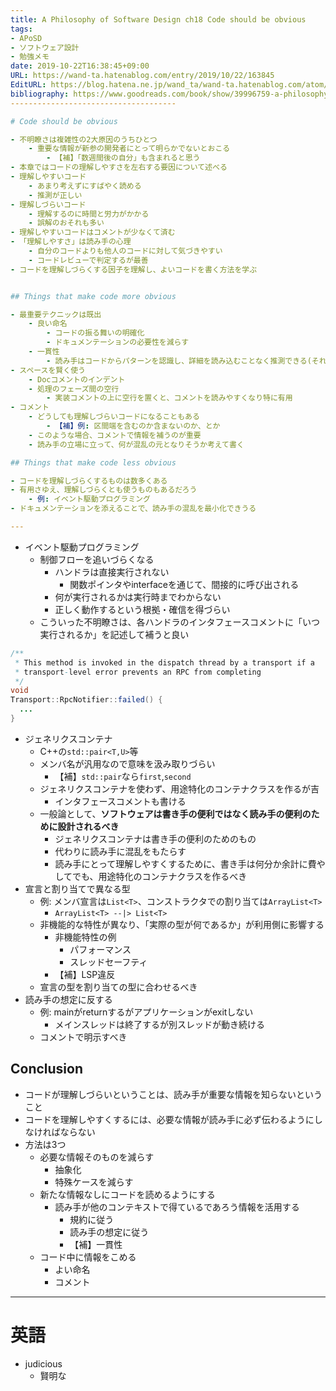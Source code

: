```yaml
---
title: A Philosophy of Software Design ch18 Code should be obvious
tags:
- APoSD
- ソフトウェア設計
- 勉強メモ
date: 2019-10-22T16:38:45+09:00
URL: https://wand-ta.hatenablog.com/entry/2019/10/22/163845
EditURL: https://blog.hatena.ne.jp/wand_ta/wand-ta.hatenablog.com/atom/entry/26006613453815464
bibliography: https://www.goodreads.com/book/show/39996759-a-philosophy-of-software-design
-------------------------------------

# Code should be obvious

- 不明瞭さは複雑性の2大原因のうちひとつ
    - 重要な情報が新参の開発者にとって明らかでないとおこる
        - 【補】「数週間後の自分」も含まれると思う
- 本章ではコードの理解しやすさを左右する要因について述べる
- 理解しやすいコード
    - あまり考えずにすばやく読める
    - 推測が正しい
- 理解しづらいコード
    - 理解するのに時間と労力がかかる
    - 誤解のおそれも多い
- 理解しやすいコードはコメントが少なくて済む
- 「理解しやすさ」は読み手の心理
    - 自分のコードよりも他人のコードに対して気づきやすい
    - コードレビューで判定するが最善
- コードを理解しづらくする因子を理解し、よいコードを書く方法を学ぶ


## Things that make code more obvious

- 最重要テクニックは既出
    - 良い命名
        - コードの振る舞いの明確化
        - ドキュメンテーションの必要性を減らす
    - 一貫性
        - 読み手はコードからパターンを認識し、詳細を読み込むことなく推測できる(それは合っている)
- スペースを賢く使う
    - Docコメントのインデント
    - 処理のフェーズ間の空行
        - 実装コメントの上に空行を置くと、コメントを読みやすくなり特に有用
- コメント
    - どうしても理解しづらいコードになることもある
        - 【補】例: 区間端を含むのか含まないのか、とか
    - このような場合、コメントで情報を補うのが重要
    - 読み手の立場に立って、何が混乱の元となりそうか考えて書く

## Things that make code less obvious

- コードを理解しづらくするものは数多くある
- 有用さゆえ、理解しづらくとも使うものもあるだろう
    - 例: イベント駆動プログラミング
- ドキュメンテーションを添えることで、読み手の混乱を最小化できうる

---
```


- イベント駆動プログラミング
    - 制御フローを追いづらくなる
        - ハンドラは直接実行されない
            - 関数ポインタやinterfaceを通じて、間接的に呼び出される
        - 何が実行されるかは実行時までわからない
        - 正しく動作するという根拠・確信を得づらい
    - こういった不明瞭さは、各ハンドラのインタフェースコメントに「いつ実行されるか」を記述して補うと良い

```java
/**
 * This method is invoked in the dispatch thread by a transport if a
 * transport-level error prevents an RPC from completing
 */
void
Transport::RpcNotifier::failed() {
  ...
}
```

- ジェネリクスコンテナ
    - C++の`std::pair<T,U>`等
    - メンバ名が汎用なので意味を汲み取りづらい
        - 【補】`std::pair`なら`first`,`second`
    - ジェネリクスコンテナを使わず、用途特化のコンテナクラスを作るが吉
        - インタフェースコメントも書ける
    - 一般論として、**ソフトウェアは書き手の便利ではなく読み手の便利のために設計されるべき**
        - ジェネリクスコンテナは書き手の便利のためのもの
        - 代わりに読み手に混乱をもたらす
        - 読み手にとって理解しやすくするために、書き手は何分か余計に費やしてでも、用途特化のコンテナクラスを作るべき
- 宣言と割り当てで異なる型
    - 例: メンバ宣言は`List<T>`、コンストラクタでの割り当ては`ArrayList<T>`
        - `ArrayList<T> --|> List<T>`
    - 非機能的な特性が異なり、「実際の型が何であるか」が利用側に影響する
        - 非機能特性の例
            - パフォーマンス
            - スレッドセーフティ
        - 【補】LSP違反
    - 宣言の型を割り当ての型に合わせるべき
- 読み手の想定に反する
    - 例: mainがreturnするがアプリケーションがexitしない
        - メインスレッドは終了するが別スレッドが動き続ける
    - コメントで明示すべき

## Conclusion

- コードが理解しづらいということは、読み手が重要な情報を知らないということ
- コードを理解しやすくするには、必要な情報が読み手に必ず伝わるようにしなければならない
- 方法は3つ
    - 必要な情報そのものを減らす
        - 抽象化
        - 特殊ケースを減らす
    - 新たな情報なしにコードを読めるようにする
        - 読み手が他のコンテキストで得ているであろう情報を活用する
            - 規約に従う
            - 読み手の想定に従う
            - 【補】一貫性
    - コード中に情報をこめる
        - よい命名
        - コメント

----------------------------------------

# 英語

- judicious
    - 賢明な
